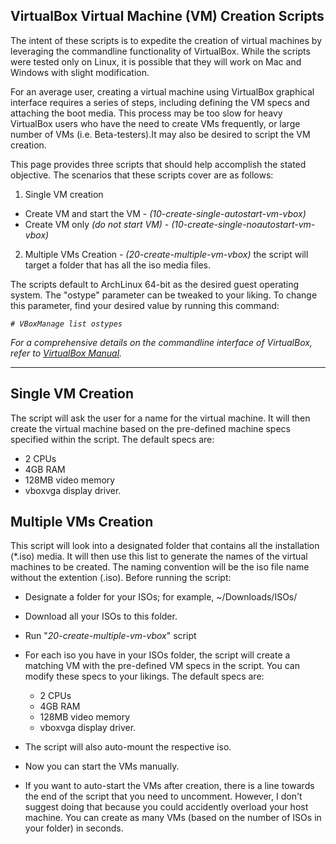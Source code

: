 ## VirtualBox Virtual Machine (VM) Creation Scripts

The intent of these scripts is to expedite the creation of virtual machines by leveraging the commandline functionality of VirtualBox. While the scripts were tested only on Linux, it is possible that they will work on Mac and Windows with slight modification.

For an average user, creating a virtual machine using VirtualBox graphical interface requires a series of steps, including defining the VM specs and attaching the boot media. This process may be too slow for heavy VirtualBox users who have the need to create VMs frequently, or large number of VMs (i.e. Beta-testers).It may also be desired to script the VM creation.

This page provides three scripts that should help accomplish the stated objective. The scenarios that these scripts cover are as follows:
1. Single VM creation
  * Create VM and start the VM - *(10-create-single-autostart-vm-vbox)*
  * Create VM only *(do not start VM)* - *(10-create-single-noautostart-vm-vbox)*
2.  Multiple VMs Creation - *(20-create-multiple-vm-vbox)* the script will target a folder that has all the iso media files.

The scripts default to ArchLinux 64-bit as the desired guest operating system. The "ostype" parameter can be tweaked to your liking. To change this parameter, find your desired value by running this command:

_`# VBoxManage list ostypes`_

*For a comprehensive details on the commandline interface of VirtualBox, refer to [VirtualBox Manual](https://www.virtualbox.org/manual/ch08.html#vboxmanage-createvm).*

___

## Single VM Creation
The script will ask the user for a name for the virtual machine. It will then create the virtual machine based on the pre-defined machine specs specified within the script. The default specs are:
- 2 CPUs
- 4GB RAM
- 128MB video memory
- vboxvga display driver.

## Multiple VMs Creation

This script will look into a designated folder that contains all the installation (*.iso) media. It will then use this list to generate the names of the virtual machines to be created. The naming convention will be the iso file name without the extention (.iso). Before running the script:

- Designate a folder for your ISOs; for example, ~/Downloads/ISOs/
- Download all your ISOs to this folder.
- Run "*20-create-multiple-vm-vbox*" script
- For each iso you have in your ISOs folder, the script will create a matching VM with the pre-defined VM specs in the script. You can modify these specs to your likings.
The default specs are:
   - 2 CPUs
   - 4GB RAM
   - 128MB video memory
   - vboxvga display driver.

- The script will also auto-mount the respective iso.
- Now you can start the VMs manually.
- If you want to auto-start the VMs after creation, there is a line towards the end of the script that you need
to uncomment. However, I don't suggest doing that because you could accidently overload your host machine.
 You can create as many VMs (based on the number of ISOs in your folder) in seconds.
